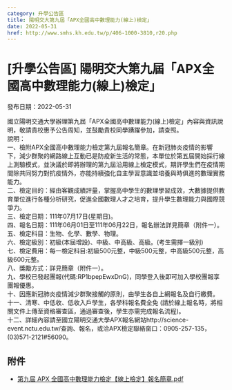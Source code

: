 ```yaml
---
category: 升學公告區
title: 陽明交大第九屆「APX全國高中數理能力(線上)檢定」
date: 2022-05-31
href: http://www.smhs.kh.edu.tw/p/406-1000-3810,r20.php
---
```


# [升學公告區] 陽明交大第九屆「APX全國高中數理能力(線上)檢定」

發布日期：2022-05-31

國立陽明交通大學辦理第九屆「APX全國高中數理能力(線上)檢定」內容與資訊說明，敬請貴校惠予公告周知，並鼓勵貴校同學踴躍參加，請查照。  
說明：  
一、檢附APX全國高中數理能力檢定第九屆報名簡章。在新冠肺炎疫情的影響下，減少群聚的網路線上互動已是防疫新生活的常態，本單位於第五屆開始採行線上測驗模式，並決議於即將辦理的第九屆沿用線上檢定模式，期許學生們在疫情期間除共同努力對抗疫情外，亦能持續強化自主學習意識並培養與時俱進的數理實務能力。  
二、檢定目的：經由客觀成績評量，掌握高中學生的數理學習成效，大數據提供教育單位進行各種分析研究，促進全國數理人才之培育，提升學生數理能力與國際競爭力。  
三、檢定日期：111年07月17日(星期日)。  
四、報名日期：111年06月01日至111年06月22日，報名辦法詳見簡章（附件一）。  
五、檢定科目：生物、化學、數學、物理。  
六、檢定級別：初級(本屆增設)、中級、中高級、高級。(考生需擇一級別)  
七、檢定費用：每一檢定科目:初級500元整，中級500元整，中高級500元整，高級600元整。  
八、獎勵方式：詳見簡章（附件一）。  
九、學校已發起團報(代碼:RP1bpepEwxDnG)，同學登入後即可加入學校團報享團報優惠。  
十、因應新冠肺炎疫情減少群聚接觸的原則，由學生各自上網報名及自行繳費。  
十一、清寒、中低收、低收入戶學生，各學科報名費全免 (請於線上報名時，將相關文件上傳至資格審查區，通過審查後，學生亦需完成報名流程)。  
十二、詳細內容請至國立陽明交通大學APX報名網站http://science-event.nctu.edu.tw/查詢、報名，或洽APX檢定聯絡窗口：0905-257-135，(03)571-2121#56090。

## 附件

- [第九屆 APX 全國高中數理能力檢定【線上檢定】報名簡章.pdf](https://www.smhs.kh.edu.tw/var/file/0/1000/attach/27/pta_3576_2808099_65512.pdf)
